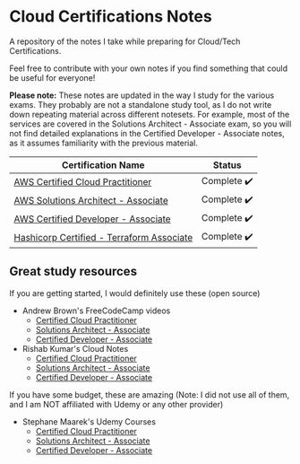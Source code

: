 # Cloud Certifications Notes

A repository of the notes I take while preparing for Cloud/Tech Certifications.

Feel free to contribute with your own notes if you find something that could be useful for everyone!

**Please note:** These notes are updated in the way I study for the various exams. They probably are not a standalone study tool, as I do not write down repeating material across different notesets. For example, most of the services are covered in the Solutions Architect - Associate exam, so you will not find detailed explanations in the Certified Developer - Associate notes, as it assumes familiarity with the previous material.

| Certification Name                          |   Status    |
| ------------------------------------------- | :---------: |
| [AWS Certified Cloud Practitioner]("/AWSCertifiedCloudPractitioner.html") | Complete ✔️ |
| [AWS Solutions Architect - Associate]("/AWSSolutionsArchitectAssociate.html") | Complete ✔️ |
| [AWS Certified Developer - Associate]("/AWSCertifiedDeveloperAssociate.html") | Complete ✔️ |
| [Hashicorp Certified - Terraform Associate]("HashicorpCertifiedTerraformAssociate.html") | Complete ✔️ |

## Great study resources

If you are getting started, I would definitely use these (open source)

-   Andrew Brown's FreeCodeCamp videos
    -   [Certified Cloud Practitioner](https://www.youtube.com/watch?v=3hLmDS179YE)
    -   [Solutions Architect - Associate](https://www.youtube.com/watch?v=Ia-UEYYR44s)
    -   [Certified Developer - Associate](https://www.youtube.com/watch?v=RrKRN9zRBWs&t)
-   Rishab Kumar's Cloud Notes
    -   [Certified Cloud Practitioner](https://rishabkumar7.github.io/CloudNotes/CPP.html)
    -   [Solutions Architect - Associate](https://rishabkumar7.github.io/CloudNotes/SAA.html)
    -   [Certified Developer - Associate](https://rishabkumar7.github.io/CloudNotes/CDA.html)

If you have some budget, these are amazing (Note: I did not use all of them, and I am NOT affiliated with Udemy or any other provider)

-   Stephane Maarek's Udemy Courses
    -   [Certified Cloud Practitioner](https://www.udemy.com/course/aws-certified-cloud-practitioner-new/)
    -   [Solutions Architect - Associate](https://www.udemy.com/course/aws-certified-solutions-architect-associate-saa-c02/)
    -   [Certified Developer - Associate](https://www.udemy.com/course/aws-certified-developer-associate-dva-c01/)

